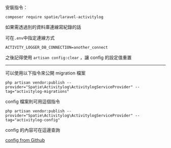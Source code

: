 安裝指令：

```
composer require spatie/laravel-activitylog
```

如果需透過別的資料庫連線寫紀錄的話

可在`.env`中指定連線方式


```
ACTIVITY_LOGGER_DB_CONNECTION=another_connect
```

之後記得使用 `artisan config:clear` ，讓 config 的設定值重置

---


可以使用以下指令來公開 migration 檔案

```
php artisan vendor:publish --provider="Spatie\Activitylog\ActivitylogServiceProvider" --tag="activitylog-migrations"
```

config 檔案則可用這個指令

```
php artisan vendor:publish --provider="Spatie\Activitylog\ActivitylogServiceProvider" --tag="activitylog-config"
```
config 的內容可在這邊查詢

[config from Github](https://github.com/spatie/laravel-activitylog/blob/main/config/activitylog.php)